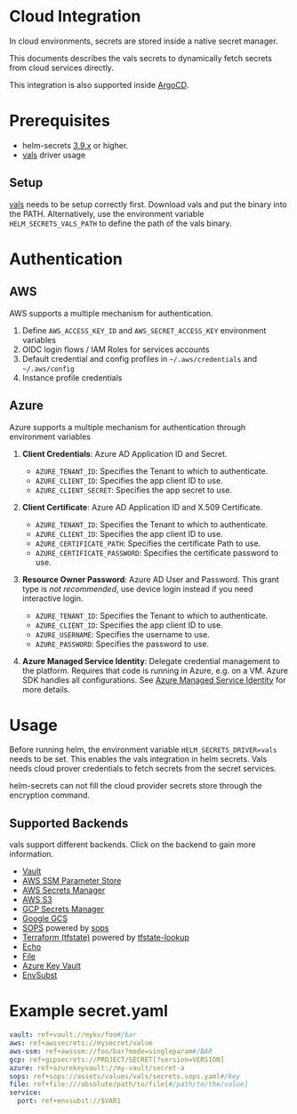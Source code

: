 # Cloud Integration

In cloud environments, secrets are stored inside a native secret manager.

This documents describes the vals secrets to dynamically fetch secrets from cloud services directly.

This integration is also supported inside [ArgoCD](https://github.com/jkroepke/helm-secrets/wiki/ArgoCD-Integration).

# Prerequisites

- helm-secrets [3.9.x](https://github.com/jkroepke/helm-secrets/releases/tag/v3.9.1) or higher.
- [vals](https://github.com/variantdev/vals) driver usage

## Setup

[vals](https://github.com/variantdev/vals) needs to be setup correctly first.
Download vals and put the binary into the PATH.
Alternatively, use the environment variable `HELM_SECRETS_VALS_PATH` to define the path of the vals binary.

# Authentication

## AWS

AWS supports a multiple mechanism for authentication.

1. Define `AWS_ACCESS_KEY_ID` and `AWS_SECRET_ACCESS_KEY` environment variables
2. OIDC login flows / IAM Roles for services accounts
3. Default credential and config profiles in `~/.aws/credentials` and `~/.aws/config`
4. Instance profile credentials

## Azure

Azure supports a multiple mechanism for authentication through environment variables

1. **Client Credentials**: Azure AD Application ID and Secret.

    - `AZURE_TENANT_ID`: Specifies the Tenant to which to authenticate.
    - `AZURE_CLIENT_ID`: Specifies the app client ID to use.
    - `AZURE_CLIENT_SECRET`: Specifies the app secret to use.

2. **Client Certificate**: Azure AD Application ID and X.509 Certificate.

    - `AZURE_TENANT_ID`: Specifies the Tenant to which to authenticate.
    - `AZURE_CLIENT_ID`: Specifies the app client ID to use.
    - `AZURE_CERTIFICATE_PATH`: Specifies the certificate Path to use.
    - `AZURE_CERTIFICATE_PASSWORD`: Specifies the certificate password to use.

3. **Resource Owner Password**: Azure AD User and Password. This grant type is *not
   recommended*, use device login instead if you need interactive login.

    - `AZURE_TENANT_ID`: Specifies the Tenant to which to authenticate.
    - `AZURE_CLIENT_ID`: Specifies the app client ID to use.
    - `AZURE_USERNAME`: Specifies the username to use.
    - `AZURE_PASSWORD`: Specifies the password to use.

4. **Azure Managed Service Identity**: Delegate credential management to the platform.
   Requires that code is running in Azure, e.g. on a VM.
   Azure SDK handles all configurations.
   See [Azure Managed Service Identity](https://docs.microsoft.com/azure/active-directory/msi-overview)
   for more details.

# Usage

Before running helm, the environment variable `HELM_SECRETS_DRIVER=vals` needs to be set.
This enables the vals integration in helm secrets.
Vals needs cloud prover credentials to fetch secrets from the secret services.

helm-secrets can not fill the cloud provider secrets store through the encryption command.

## Supported Backends

vals support different backends. Click on the backend to gain more information.

- [Vault](https://github.com/variantdev/vals/blob/main/README.md#vault)
- [AWS SSM Parameter Store](https://github.com/variantdev/vals/blob/main/README.md#aws-ssm-parameter-store)
- [AWS Secrets Manager](https://github.com/variantdev/vals/blob/main/README.md#aws-secrets-manager)
- [AWS S3](https://github.com/variantdev/vals/blob/main/README.md#aws-s3)
- [GCP Secrets Manager](https://github.com/variantdev/vals/blob/main/README.md#gcp-secrets-manager)
- [Google GCS](https://github.com/variantdev/vals/blob/main/README.md#google-gcs)
- [SOPS](https://github.com/variantdev/vals/blob/main/README.md#sops) powered by [sops](https://github.com/mozilla/sops)
- [Terraform (tfstate)](https://github.com/variantdev/vals/blob/main/README.md#terraform-tfstate) powered by [tfstate-lookup](https://github.com/fujiwara/tfstate-lookup)
- [Echo](https://github.com/variantdev/vals/blob/main/README.md#echo)
- [File](https://github.com/variantdev/vals/blob/main/README.md#file)
- [Azure Key Vault](https://github.com/variantdev/vals/blob/main/README.md#azure-key-vault)
- [EnvSubst](https://github.com/variantdev/vals/blob/main/README.md#envsubst)


# Example secret.yaml

```yaml
vault: ref+vault://mykv/foo#/bar
aws: ref+awssecrets://mysecret/value
aws-ssm: ref+awsssm://foo/bar?mode=singleparam#/BAR
gcp: ref+gcpsecrets://PROJECT/SECRET[?version=VERSION]
azure: ref+azurekeyvault://my-vault/secret-a
sops: ref+sops://assets/values/vals/secrets.sops.yaml#/key
file: ref+file:///absolute/path/to/file[#/path/to/the/value]
service:
  port: ref+envsubst://$VAR1
```
